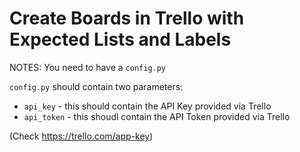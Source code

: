 # Create Boards in Trello with Expected Lists and Labels
NOTES:
You need to have a `config.py`

`config.py` should contain two parameters:
- `api_key` - this should contain the API Key provided via Trello
- `api_token` - this shoudl contain the API Token provided via Trello

(Check https://trello.com/app-key)
